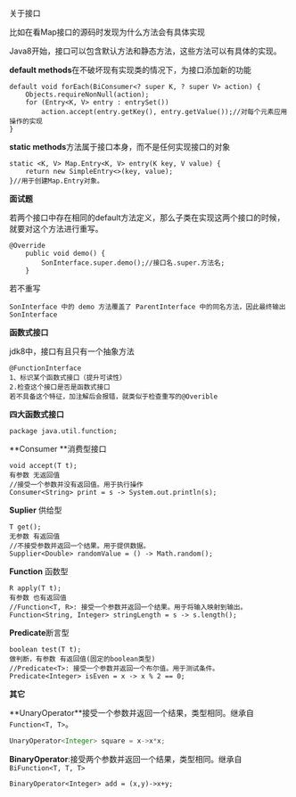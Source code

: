 关于接口

比如在看Map接口的源码时发现为什么方法会有具体实现

Java8开始，接口可以包含默认方法和静态方法，这些方法可以有具体的实现。

**default methods**在不破坏现有实现类的情况下，为接口添加新的功能

```
default void forEach(BiConsumer<? super K, ? super V> action) {
    Objects.requireNonNull(action);
    for (Entry<K, V> entry : entrySet())
        action.accept(entry.getKey(), entry.getValue());//对每个元素应用操作的实现
}
```

**static methods**方法属于接口本身，而不是任何实现接口的对象

```
static <K, V> Map.Entry<K, V> entry(K key, V value) {
    return new SimpleEntry<>(key, value);
}//用于创建Map.Entry对象。
```

**面试题**

若两个接口中存在相同的default方法定义，那么子类在实现这两个接口的时候，就要对这个方法进行重写。

```
@Override
    public void demo() {
        SonInterface.super.demo();//接口名.super.方法名;
    }
```

若不重写

```
SonInterface 中的 demo 方法覆盖了 ParentInterface 中的同名方法，因此最终输出 SonInterface 
```

**函数式接口**

jdk8中，接口有且只有一个抽象方法

```
@FunctionInterface
1、标识某个函数式接口（提升可读性）
2.检查这个接口是否是函数式接口
若不具备这个特征，加注解后会报错，就类似于检查重写的@Overible
```

**四大函数式接口**

```
package java.util.function;
```

**Consumer **消费型接口

```
void accept(T t);
有参数 无返回值
//接受一个参数并没有返回值。用于执行操作
Consumer<String> print = s -> System.out.println(s);
```

**Suplier** 供给型

```
T get();
无参数 有返回值
//不接受参数并返回一个结果。用于提供数据。
Supplier<Double> randomValue = () -> Math.random();
```

**Function** 函数型

```
R apply(T t);
有参数 也有返回值
//Function<T, R>: 接受一个参数并返回一个结果。用于将输入映射到输出。
Function<String, Integer> stringLength = s -> s.length();
```

**Predicate**断言型

```
boolean test(T t);
做判断，有参数 有返回值(固定的boolean类型)
//Predicate<T>: 接受一个参数并返回一个布尔值。用于测试条件。
Predicate<Integer> isEven = x -> x % 2 == 0;
```

**其它**

**UnaryOperator<T>**接受一个参数并返回一个结果，类型相同。继承自 `Function<T, T>`。

```java
UnaryOperator<Integer> square = x->x*x;
```

**BinaryOperator<T>**:接受两个参数并返回一个结果，类型相同。继承自 `BiFunction<T, T, T>`

```
BinaryOperator<Integer> add = (x,y)->x+y;
```


